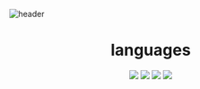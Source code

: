 ![header](https://capsule-render.vercel.app/api?type=rect&color=000000&height=200&section=header&fontColor=aaaaaa&animation=twinkling&text=good%20day!&fontSize=70)
<div align=center><h1> languages </h1>
  
<div align=center> 
<img src="https://img.shields.io/badge/C-000000?style=for-the-badge&logo=C&logoColor=white">
<img src="https://img.shields.io/badge/c++-000000?style=for-the-badge&logo=c%2B%2B&logoColor=white">
<img src="https://img.shields.io/badge/C Sharp-000000?style=for-the-badge&logo=CSharp&logoColor=white">
<img src="https://img.shields.io/badge/github-000000?style=for-the-badge&logo=github&logoColor=white">
<br>
  
</div>
